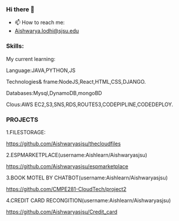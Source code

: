 ### Hi there 👋
- 📫 How to reach me:
- Aishwarya.lodhi@sjsu.edu

### Skills:
My current learning:

Language:JAVA,PYTHON,JS

Technologies& frame:NodeJS,React,HTML,CSS,DJANGO.

Databases:Mysql,DynamoDB,mongoBD

Clous:AWS EC2,S3,SNS,RDS,ROUTE53,CODEPIPLINE,CODEDEPLOY.

### PROJECTS

1.FILESTORAGE:

https://github.com/Aishwaryasjsu/thecloudfiles

2.ESPMARKETPLACE(username:Aishlearn/Aishwaryasjsu)

https://github.com/Aishwaryasjsu/espmarketplace

3.BOOK MOTEL BY CHATBOT(username:Aishlearn/Aishwaryasjsu)

https://github.com/CMPE281-CloudTech/project2

4.CREDIT CARD RECONGITION(username:Aishlearn/Aishwaryasjsu)

https://github.com/Aishwaryasjsu/Credit_card


 




<!--
**Aishwaryasjsu/Aishwaryasjsu** is a ✨ _special_ ✨ repository because its `README.md` (this file) appears on your GitHub profile.

Here are some ideas to get you started:

- 🔭 I’m currently working on ...
- 🌱 I’m currently learning ...
- 👯 I’m looking to collaborate on ...
- 🤔 I’m looking for help with ...
- 💬 Ask me about ...
- 📫 How to reach me: ...
- 😄 Pronouns: ...
- ⚡ Fun fact: ...
-->

